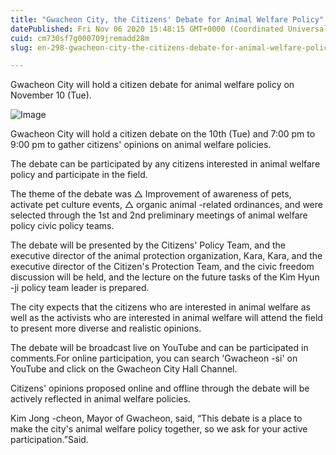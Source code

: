 ```yaml
---
title: "Gwacheon City, the Citizens' Debate for Animal Welfare Policy"
datePublished: Fri Nov 06 2020 15:48:15 GMT+0000 (Coordinated Universal Time)
cuid: cm730sf7g000709jremadd28m
slug: en-298-gwacheon-city-the-citizens-debate-for-animal-welfare-policy

---
```



Gwacheon City will hold a citizen debate for animal welfare policy on November 10 (Tue).

![Image](https://cdn.hashnode.com/res/hashnode/image/upload/v1739431808882/be0864ee-712c-439f-b266-f1bf957aab0b.jpeg)

Gwacheon City will hold a citizen debate on the 10th (Tue) and 7:00 pm to 9:00 pm to gather citizens' opinions on animal welfare policies.

The debate can be participated by any citizens interested in animal welfare policy and participate in the field.

The theme of the debate was △ Improvement of awareness of pets, activate pet culture events, △ organic animal -related ordinances, and were selected through the 1st and 2nd preliminary meetings of animal welfare policy civic policy teams.

The debate will be presented by the Citizens' Policy Team, and the executive director of the animal protection organization, Kara, Kara, and the executive director of the Citizen's Protection Team, and the civic freedom discussion will be held, and the lecture on the future tasks of the Kim Hyun -ji policy team leader is prepared.

The city expects that the citizens who are interested in animal welfare as well as the activists who are interested in animal welfare will attend the field to present more diverse and realistic opinions.

The debate will be broadcast live on YouTube and can be participated in comments.For online participation, you can search 'Gwacheon -si' on YouTube and click on the Gwacheon City Hall Channel.

Citizens' opinions proposed online and offline through the debate will be actively reflected in animal welfare policies.

Kim Jong -cheon, Mayor of Gwacheon, said, “This debate is a place to make the city's animal welfare policy together, so we ask for your active participation.”Said.
